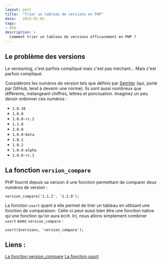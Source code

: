 ```yaml
---
layout: post
title:  "Trier un tableau de versions en PHP"
date:   2015-01-01
tags:
- php
description: >
  Comment trier un tableau de versions efficacement en PHP ?
---
```


## Le problème des versions

Le versioning, c'est parfois compliqué mais c'est pas méchant... Mais c'est parfois compliqué.

Considérons les numéros de version tels que définis par [SemVer](https://semver.org/) (qui, porté par GitHub, tend à devenir une norme). Ils sont aussi nombreux que différents, mélangeant chiffres, lettres et ponctuation. Imaginez un peu devoir ordonner ces numéros :

- `1.0.10`
- `1.0.0`
- `1.0.0-rc.2`
- `1.1.0`
- `2.0.0`
- `1.0.0-beta`
- `1.0.1`
- `1.0.2`
- `1.0.0-alpha`
- `1.0.0-rc.1`

## La fonction `version_compare`

PHP fournit depuis sa version 4 une fonction permettant de comparer deux numéros de version :

    version_compare('1.1.2', '1.2.0');

La fonction `usort` quant à elle permet de trier un tableau en utilisant une fonction de comparaison. Celle-ci peut aussi bien être une fonction native qu'une fonction qu'on aura écrit. Ici, nous allons simplement combiner `usort` avec `version_compare` :

    usort($versions, 'version_compare');


## Liens :

[La fonction version_compare](http://php.net/version_compare)
[La fonction usort](http://php.net/usort)